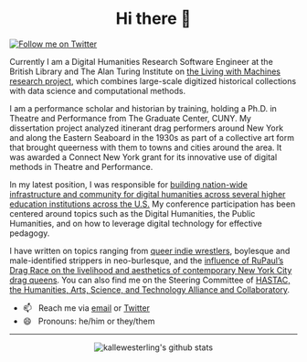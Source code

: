 <h1 align="center"> Hi there 👋 </h1>

[![Follow me on Twitter](https://img.shields.io/twitter/follow/kallewesterling?label=Follow%20me%20on%20Twitter&style=social)](https://www.twitter.com/kallewesterling)

Currently I am a Digital Humanities Research Software Engineer at the British Library and The Alan Turing Institute on [the Living with Machines research project](https://livingwithmachines.ac.uk), which combines large-scale digitized historical collections with data science and computational methods.

I am a performance scholar and historian by training, holding a Ph.D. in Theatre and Performance from The Graduate Center, CUNY. My dissertation project analyzed itinerant drag performers around New York and along the Eastern Seaboard in the 1930s as part of a collective art form that brought queerness with them to towns and cities around the area. It was awarded a Connect New York grant for its innovative use of digital methods in Theatre and Performance.

In my latest position, I was responsible for [building nation-wide infrastructure and community for digital humanities across several higher education institutions across the U.S.](https://www.dhinstitutes.org) My conference participation has been centered around topics such as the Digital Humanities, the Public Humanities, and on how to leverage digital technology for effective pedagogy.

I have written on topics ranging from [queer indie wrestlers](https://dx.doi.org/10.4324/9780367810016-13), boylesque and male-identified strippers in neo-burlesque, and the [influence of RuPaul’s Drag Race on the livelihood and aesthetics of contemporary New York City drag queens](https://dx.doi.org/10.5040/9781350082977.ch-003). You can also find me on the Steering Committee of [HASTAC, the Humanities, Arts, Science, and Technology Alliance and Collaboratory](https://www.hastac.org).

<!--
- 🌱 &nbsp;&nbsp;I’m currently [learning what it means to be a Research Software Engineer](https://alan-turing-institute.github.io/rse-course/html/index.html)
-->
- 📫 &nbsp;&nbsp;Reach me via [email](mailto:kalle.westerling@gmail.com) or [Twitter](https://www.twitter.com/kallewesterling)
- 😄 &nbsp;&nbsp;Pronouns: he/him or they/them
<!--
- 👯  I’m looking to collaborate on ...
- 🤔  I’m looking for help with ...
- 💬  Ask me about ...
- ⚡  Fun fact: ...
-->

---

<p align='center'><img src="https://github-readme-stats.vercel.app/api?username=kallewesterling&show_icons=true&theme=dracula" alt="kallewesterling's github stats"></p>

